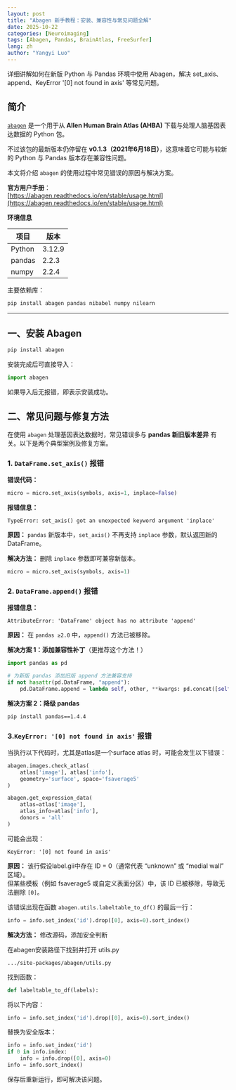 ```yaml
---
layout: post
title: "Abagen 新手教程：安装、兼容性与常见问题全解"
date: 2025-10-22
categories: [Neuroimaging]
tags: [Abagen, Pandas, BrainAtlas, FreeSurfer]
lang: zh
author: "Yangyi Luo"
---
```


详细讲解如何在新版 Python 与 Pandas 环境中使用 Abagen，解决 set_axis、append、KeyError '[0] not found in axis' 等常见问题。<!--more-->

##  简介

[`abagen`](https://github.com/netneurolab/abagen) 是一个用于从 **Allen Human Brain Atlas (AHBA)** 下载与处理人脑基因表达数据的 Python 包。

不过该包的最新版本仍停留在 **v0.1.3（2021年6月18日）**，这意味着它可能与较新的 Python 与 Pandas 版本存在兼容性问题。

本文将介绍 `abagen` 的使用过程中常见错误的原因与解决方案。

 **官方用户手册**：  
[https://abagen.readthedocs.io/en/stable/usage.html](https://abagen.readthedocs.io/en/stable/usage.html)



**环境信息**

| 项目 | 版本 |
|------|------|
| Python | 3.12.9 |
| pandas | 2.2.3 |
| numpy | 2.2.4 |

主要依赖库：

```bash
pip install abagen pandas nibabel numpy nilearn
```

---

## 一、安装 Abagen

```bash
pip install abagen
```

安装完成后可直接导入：

```python
import abagen
```

如果导入后无报错，即表示安装成功。



## 二、常见问题与修复方法

在使用 `abagen` 处理基因表达数据时，常见错误多与 **pandas 新旧版本差异** 有关。以下是两个典型案例及修复方案。


###  1. `DataFrame.set_axis()` 报错

**错误代码：**

```python
micro = micro.set_axis(symbols, axis=1, inplace=False)
```

**报错信息：**

```
TypeError: set_axis() got an unexpected keyword argument 'inplace'
```

**原因：**  `pandas` 新版本中，`set_axis()` 不再支持 `inplace` 参数，默认返回新的 DataFrame。



**解决方法：** 删除 `inplace` 参数即可兼容新版本。

```python
micro = micro.set_axis(symbols, axis=1)
```




###  2. `DataFrame.append()` 报错

**报错信息：**

```
AttributeError: 'DataFrame' object has no attribute 'append'
```

**原因：** 在 `pandas ≥2.0` 中，`append()` 方法已被移除。


**解决方案 1：添加兼容性补丁**（更推荐这个方法！）

```python
import pandas as pd

# 为新版 pandas 添加旧版 append 方法兼容支持
if not hasattr(pd.DataFrame, "append"):
    pd.DataFrame.append = lambda self, other, **kwargs: pd.concat([self, other], **kwargs)
```

**解决方案 2：降级 pandas**

```bash
pip install pandas==1.4.4
```




### 3.`KeyError: '[0] not found in axis'` 报错

当执行以下代码时，尤其是atlas是一个surface atlas 时，可能会发生以下错误：

```python
abagen.images.check_atlas(
    atlas['image'], atlas['info'], 
    geometry='surface', space='fsaverage5'
)

abagen.get_expression_data(
    atlas=atlas['image'],
    atlas_info=atlas['info'],
    donors = 'all'
)
```

可能会出现：

```
KeyError: '[0] not found in axis'
```



**原因：** 该行假设label.gii中存在 ID = 0（通常代表 “unknown” 或 “medial wall” 区域）。  
但某些模板（例如 fsaverage5 或自定义表面分区）中，该 ID 已被移除，导致无法删除 `[0]`。

该错误出现在函数 `abagen.utils.labeltable_to_df()` 的最后一行：

```python
info = info.set_index('id').drop([0], axis=0).sort_index()
```

**解决方法：** 修改源码，添加安全判断

在abagen安装路径下找到并打开 utils.py

```
.../site-packages/abagen/utils.py
```

找到函数：

```python
def labeltable_to_df(labels):
```

将以下内容：

```python
info = info.set_index('id').drop([0], axis=0).sort_index()
```

替换为安全版本：

```python
info = info.set_index('id')
if 0 in info.index:
    info = info.drop([0], axis=0)
info = info.sort_index()
```

保存后重新运行，即可解决该问题。

